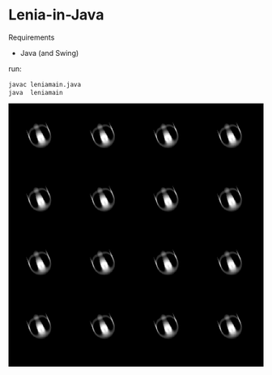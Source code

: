 # Lenia-in-Java
Requirements
- Java (and Swing)

run:

```
javac leniamain.java
java  leniamain
```
![](img.png)